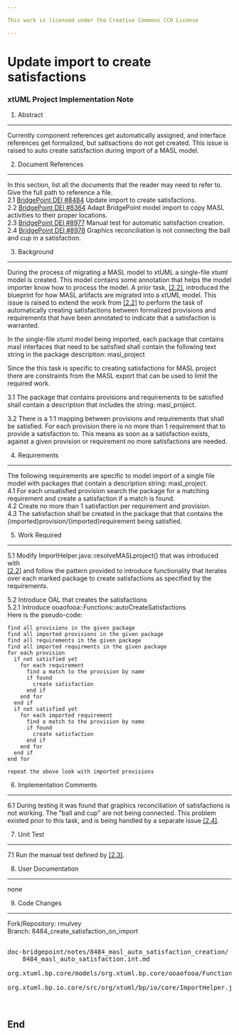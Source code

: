 ```yaml
---

This work is licensed under the Creative Commons CC0 License

---
```


# Update import to create satisfactions
### xtUML Project Implementation Note

1. Abstract
-----------
Currently component references get automatically assigned, and interface references get formalized, but satisactions do not get created. This issue is raised to auto create satisfaction during import of a MASL model.  

2. Document References
----------------------
In this section, list all the documents that the reader may need to refer to.
Give the full path to reference a file.  
<a id="2.1"></a>2.1 [BridgePoint DEI #8484](https://support.onefact.net/issues/8484) 
Update import to create satisfactions.  
<a id="2.2"></a>2.2 [BridgePoint DEI #8364](https://support.onefact.net/issues/8364) 
Adapt BridgePoint model import to copy MASL activities to their proper locations.  
<a id="2.3"></a>2.3 [BridgePoint DEI #8977](https://support.onefact.net/issues/8977) 
Manual test for automatic satisfaction creation.  
<a id="2.4"></a>2.4 [BridgePoint DEI #8978](https://support.onefact.net/issues/8978) 
Graphics reconciliation is not connecting the ball and cup in a satisfaction.  

3. Background
-------------
During the process of migrating a MASL model to xtUML a single-file xtuml model
is created. This model contains some annotation that helps the model importer
know how to process the model. A prior task, [[2.2]](#2.2), introduced the 
blueprint for how MASL artifacts are migrated into a xtUML model.
This issue is raised to extend the work from [[2.2]](#2.2) to perform the 
task of automatically creating satisfactions between formalized provisions and 
requirements that have been annotated to indicate that a satisfaction is 
warranted.

In the single-file xtuml model being imported, each package that contains 
masl interfaces that need to be satisfied shall contain the following text 
string in the package description: masl_project

Since the this task is specific to creating satisfactions for MASL project 
there are constraints from the MASL export that can be used to limit the 
required work.  

3.1 The package that contains provisions and requirements to be satisfied shall
contain a description that includes the string: masl_project.  

3.2 There is a 1:1 mapping between provisions and requirements that shall be 
satisfied. For each provision there is no more than 1 requirement that to 
provide a satisfaction to. This means as soon as a satisfaction exists, against
a given provision or requirement no more satisfactions are needed.  
 

4. Requirements
---------------
The following requirements are specific to model import of a single file model 
with packages that contain a description string: masl_project.  
4.1 For each unsatisfied provision search the package for a matching 
requirement and create a satisfaction if a match is found.  
4.2 Create no more than 1 satisfaction per requirement and provision.  
4.3 The satisfaction shall be created in the package that that contains the 
{imported}provision/{imported}requirement being satisfied.  
 
5. Work Required
----------------
5.1 Modify ImportHelper.java::resolveMASLproject() that was introduced with  
[[2.2]](#2.2) and follow the pattern provided to introduce functionality that
iterates over each marked package to create satisfactions as specified
by the requirements.  

5.2 Introduce OAL that creates the satisfactions  
5.2.1 Introduce ooaofooa::Functions::autoCreateSatisfactions  
Here is the pseudo-code:
```
find all provisions in the given package
find all imported provisions in the given package
find all requirements in the given package
find all imported requirments in the given package
for each provision
  if not satisfied yet
    for each requirement
      find a match to the provision by name
      if found 
        create satisfaction
      end if
    end for
  end if
  if not satisfied yet
    for each imported requirement
      find a match to the provision by name
      if found 
        create satisfaction
      end if
    end for
  end if
end for

repeat the above look with imported provisions

```  

6. Implementation Comments
--------------------------
6.1 During testing it was found that graphics reconciliation of satisfactions
is not working. The "ball and cup" are not being connected. This problem 
existed prior to this task, and is being handled by a separate issue 
[[2.4]](#2.4).



7. Unit Test
------------
7.1 Run the manual test defined by [[2.3]](#2.3).  

8. User Documentation
---------------------
none  

9. Code Changes
---------------
Fork/Repository: rmulvey  
Branch: 8484_create_satisfaction_on_import  

<pre>

doc-bridgepoint/notes/8484_masl_auto_satisfaction_creation/
    8484_masl_auto_satisfaction.int.md

org.xtuml.bp.core/models/org.xtuml.bp.core/ooaofooa/Functions/Functions.xtuml

org.xtuml.bp.io.core/src/org/xtuml/bp/io/core/ImportHelper.java


</pre>

End
---

